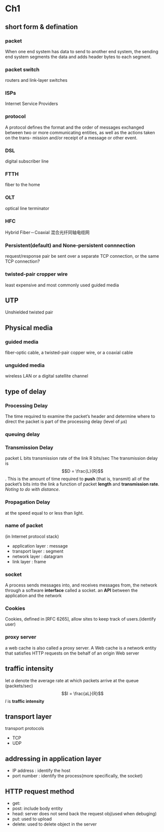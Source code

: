 # Ch1
## short form & defination
### packet
When one end system has data to send to another end system, the sending end system segments the data and adds header bytes to each segment.
### packet switch
routers and link-layer switches
### ISPs
Internet Service Providers 
### protocol
A protocol defines the format and the order of messages exchanged between
two or more communicating entities, as well as the actions taken on the trans-
mission and/or receipt of a message or other event.
### DSL
digital subscriber line
### FTTH
fiber to the home 
### OLT
optical line terminator  
### HFC
Hybrid Fiber－Coaxial 混合光纤同轴电缆网
### Persistent(default) and None-persistent connnection
request/response pair be sent over a separate TCP connection, or the same TCP connection?
### twisted-pair cropper wire
least expensive and most commonly used guided media
## UTP
Unshielded twisted pair
## Physical media
### guided media
fiber-optic cable, a twisted-pair copper wire, or a coaxial cable
### unguided media
wireless LAN or a digital satellite channel
## type of delay
### Processing Delay
The time required to examine the packet’s header and determine where to direct the packet is part of the processing delay
(level of $\mu s$)
### queuing delay
### Transmission Delay
packet L bits
transmission rate of the link R bits/sec
The transmission delay is $$D = \frac{L}{R}$$. This is the amount of time required to **push** (that is, transmit) all of the packet’s bits into the link
a function of packet **length** and **transmission rate**.
*Noting to do with distance*.
### Propagation Delay
at the speed equal to or less than light.
### name of packet
(in Internet protocol stack)
- application layer : message
- transport layer : segment
- network layer : datagram
- link layer : frame
### socket
A process sends messages into, and receives messages from, the network through a software **interface** called a socket.
an **API** between the application and the network
### Cookies
Cookies, defined in [RFC 6265], allow sites to keep
track of users.(identify user)
### proxy server
a web cache is also called a proxy server.
A Web cache is a network entity that satisfies HTTP requests on the behalf of an origin Web server
## traffic intensity
let $a$ denote the average rate at which packets arrive at the queue (packets/sec)
$$I = \frac{aL}{R}$$
$I$ is **traffic intensity**
## transport layer
transport protocols
- TCP
- UDP
## addressing in application layer
- IP address : identify the host
- port number : identify the process(more specifically, the socket)
## HTTP request method
- get:
- post: include body entity
- head: server does not send back the request obj(used when debuging)
- put: used to upload 
- delete: used to delete object in the server